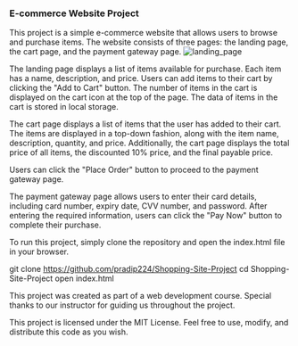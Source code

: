 ### E-commerce Website Project ###
This project is a simple e-commerce website that allows users to browse and purchase items. The website consists of three pages: the landing page, the cart page, and the payment gateway page.
![landing_page](https://user-images.githubusercontent.com/122960934/229299623-e83a09d9-7b67-45a1-b59a-b2982cc9b0ff.png)


<!-- <h2>Landing Page</h2> -->
The landing page displays a list of items available for purchase. Each item has a name, description, and price. Users can add items to their cart by clicking the "Add to Cart" button. The number of items in the cart is displayed on the cart icon at the top of the page. The data of items in the cart is stored in local storage.

<!-- <h2>Cart Page</h2> -->
The cart page displays a list of items that the user has added to their cart. The items are displayed in a top-down fashion, along with the item name, description, quantity, and price. Additionally, the cart page displays the total price of all items, the discounted 10% price, and the final payable price.

Users can click the "Place Order" button to proceed to the payment gateway page.

<!-- <h2>Payment Gateway Page</h2> -->
The payment gateway page allows users to enter their card details, including card number, expiry date, CVV number, and password. After entering the required information, users can click the "Pay Now" button to complete their purchase.

<!-- <h2>Technologies Used</h2> -->

<!-- <ol>HTML</ol> -->
<!-- <ol>CSS</ol> -->
<!-- <ol>JavaScript</ol> -->


<!-- <h2>Installation</h2> -->
To run this project, simply clone the repository and open the index.html file in your browser.

git clone https://github.com/pradip224/Shopping-Site-Project
cd Shopping-Site-Project
open index.html

<!-- <h2>Credits</h2> -->
This project was created as part of a web development course. Special thanks to our instructor for guiding us throughout the project.

<!-- <h2>License</h2> -->
This project is licensed under the MIT License. Feel free to use, modify, and distribute this code as you wish.
